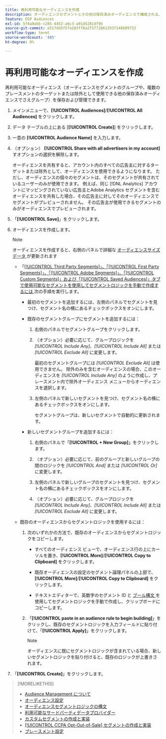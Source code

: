 ```yaml
---
title: 再利用可能なオーディエンスを作成
description: オーディエンスセグメントとその他の保存済みオーディエンスで構成される、再利用可能なオーディエンスを作成する方法について説明します。
feature: DSP Audiences
exl-id: 5f4a0abb-c285-4452-a6c3-a91d5281df9b
source-git-commit: e517dd5f5fa283ff8a2f57728612937148889732
workflow-type: tm+mt
source-wordcount: '485'
ht-degree: 0%

---
```


# 再利用可能なオーディエンスを作成

<!-- "Saved audience" is used in UI (where?), but "saved" is a state, not a type. "Reusable audience" sounds better in a description. "Audience template" isn't right, either, since it implies you can edit it on the fly to create a new, different audience. Some other term? -->

再利用可能なオーディエンス（オーディエンスセグメントのグループや、複数のプレースメントのターゲットまたは除外として使用できる他の保存済みオーディエンスでさえグループ）を保存および管理できます。

1. メインメニューで、**[!UICONTROL Audiences]**/**[!UICONTROL All Audiences]** をクリックします。

1. データ テーブルの上にある [**[!UICONTROL Create]**] をクリックします。

1. 一意の **[!UICONTROL Audience Name]** を入力します。

1. （オプション） **[!UICONTROL Share with all advertisers in my account]** すオプションの選択を解除します。

   オーディエンスを共有すると、アカウント内のすべての広告主に対するターゲットまたは除外として、オーディエンスを使用できるようになります。 ただし、オーディエンスの個々のセグメントは、そのセグメントが共有されているユーザーのみが使用できます。 例えば、同じ [!DNL Analytics] アカウントにマッピングされていない広告主とAdobe Analytics セグメントを含むオーディエンスを共有した場合、その広告主に対してそのオーディエンスでセグメントがプレビューされません。 その広告主が使用できるセグメントのみがオーディエンスでプレビューされます。

1. 「**[!UICONTROL Save]**」をクリックします。

1. オーディエンスを作成します。

   >[!NOTE]
   >
   >オーディエンスを作成すると、右側のパネルで詳細な [ オーディエンスサイズデータ ](audience-about.md) が更新されます

   * 「[[!UICONTROL Third Party Segments]」、「[!UICONTROL First Party Segments]」、「[!UICONTROL Adobe Segments]」、「[!UICONTROL Custom Segments]」および「[!UICONTROL Saved Audiences]」タブで使用可能なセグメントを使用してセグメントロジックを手動で作成するには ](audience-settings.md) 次の手順を実行します。

      * 最初のセグメントを追加するには、左側のパネルでセグメントを見つけ、セグメント名の横にあるチェックボックスをオンにします。

      * 既存のセグメントグループにセグメントを追加するには：

         1. 右側のパネルでセグメントグループをクリックします。

         1. （オプション）必要に応じて、グループロジックを *[!UICONTROL Include Any]*、*[!UICONTROL Include All]* または *[!UICONTROL Exclude All]* に変更します。

            最初のセグメントグループには *[!UICONTROL Exclude All]* は使用できません。 除外のみを含むオーディエンスの場合、このオーディエンスを *[!UICONTROL Include Any]* のように作成し、プレースメント内で除外オーディエンス メニューからオーディエンスを選択します。

         1. 左側のパネルで新しいセグメントを見つけ、セグメント名の横にあるチェックボックスをオンにします。

            セグメントグループは、新しいセグメントで自動的に更新されます。

      * 新しいセグメントグループを追加するには：

         1. 右側のパネルで「**[!UICONTROL + New Group]**」をクリックします。

         1. （オプション）必要に応じて、前のグループと新しいグループの間のロジックを *[!UICONTROL And]* または *[!UICONTROL Or]* に変更します。

         1. 左側のパネルで新しいグループのセグメントを見つけ、セグメント名の横にあるチェックボックスをオンにします。

         1. （オプション）必要に応じて、グループロジックを *[!UICONTROL Include Any]*、*[!UICONTROL Include All]* または *[!UICONTROL Exclude All]* に変更します。

   * 既存のオーディエンスからセグメントロジックを使用するには：

      1. 次のいずれかの方法で、既存のオーディエンスからセグメントロジックをコピーします。

         * すべてのオーディエンス ビューで、オーディエンス行の上にカーソルを置き、**[!UICONTROL More]**/**[!UICONTROL Copy to Clipboard]** をクリックします。

         * 既存オーディエンスの設定のセグメント論理パネルの上部で、**[!UICONTROL More]**/**[!UICONTROL Copy to Clipboard]** をクリックします。

         * テキストエディターで、英数字のセグメント ID と [ ブール構文 ](audience-segment-logic-syntax.md) を使用してセグメントロジックを手動で作成し、クリップボードにコピーします。

      1. 「**[!UICONTROL paste in an audience rule to begin building]**」をクリックし、既存のセグメントロジックを入力フィールドに貼り付けて、「**[!UICONTROL Apply]**」をクリックします。

         >[!NOTE]
         >
         >オーディエンスに既にセグメントロジックが含まれている場合、新しいセグメントロジックを貼り付けると、既存のロジックが上書きされます。

1. 「**[!UICONTROL Create]**」をクリックします。

>[!MORELIKETHIS]
>
>* [Audience Management について ](audience-about.md)
>* [ オーディエンス設定 ](audience-settings.md)
>* [ オーディエンスセグメントロジックの構文 ](audience-segment-logic-syntax.md)
>* [ 利用可能なサードパーティデータプロバイダー ](third-party-data-providers.md)
>* [ カスタムセグメントの作成と実装 ](custom-segment-create.md)
>* [[!UICONTROL CCPA Opt-Out-of-Sale] セグメントの作成と実装 ](ccpa-opt-out-segment-create.md)
>* [ プレースメント設定 ](/help/dsp/campaign-management/placements/placement-settings.md)
